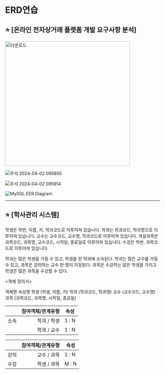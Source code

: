 # ERD연습

## ⭐ [온라인 전자상거래 플랫폼 개발 요구사항 분석]

<img width="406" alt="다운로드" src="https://github.com/Chordingg/ERD-/assets/157094467/432c68b4-5941-4a1c-9757-356e4287e682">

![주석 2024-04-02 095800](https://github.com/Chordingg/ERD-/assets/157094467/18b28831-e655-4ded-a48a-dfb2e1a0d2aa)

![주석 2024-04-02 095914](https://github.com/Chordingg/ERD-/assets/157094467/c4372d4c-787a-4966-aebc-8b95ae0b2fbc)

![MySQL EER Diagram](https://github.com/Chordingg/ERD-/assets/157094467/598b4c49-0fb3-4e18-b2b8-152e161fcf0f)


***

## ⭐ [학사관리 시스템]

학생은 학번, 이름, 키, 학과코드로 이루어져 있습니다. 
    학과는 학과코드, 학과명으로 이루어져 있습니다.
교수는 교수코드, 교수명, 학과코드로 이루어져 있습니다.
개설과목은 과목코드, 과목명, 교수코드, 시작일, 종료일로 이루어져 있습니다.
수강은 학번, 과목코드로 이루어져 있습니다.

학과는 많은 학생을 가질 수 있고, 학생을 한 학과에 소속된다.
학과는 많은 교수를 가질 수 있고, 과목은 강의하는 교수 한 명이 지정된다.
과목은 수강하는 많은 학생을 가지고 학생은 많은 과목을 수강할 수 있다.

<객체 정의서>

객체명 속성명
학생  (학생, 이름, 키)
학과  (학과코드, 학과명)
교수  (교수코드, 교수명)
과목  (과목코드, 과목명, 시작일, 종료일)


|    |<center>참여객체/관계유형</center>|<center>속성</center>|
|----|---------------------:|:--------------------|
|소속|  학과  / 학생   |1 : N              
|    |  학과 / 교수   |1 : N            


|    |<center>참여객체/관계유형</center>|<center>속성</center>|
|----|---------------------:|:--------------------|
|강의|  교수 / 과목    |1 : N              
|수강|  학생 / 과목    |M : N   
